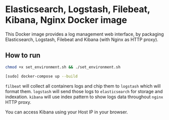 # Elasticsearch, Logstash, Filebeat, Kibana, Nginx Docker image #

This Docker image provides a log management web interface, by packaging Elasticsearch, Logstash, Filebeat and Kibana (with Nginx as HTTP proxy).

## How to run ##
```bash
chmod +x set_environment.sh && ./set_environment.sh

[sudo] docker-compose up --build

```
`filbeat` will collect all containers logs and chip them to `logstash` which will format them. `logstash` will send those logs to `elasticsearch` for storage and indexation. `kibana` will use index pattern to show logs data throughout `nginx` HTTP proxy.

You can access Kibana using your Host IP in your browser.
